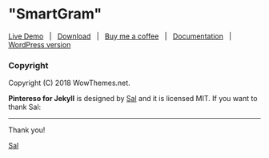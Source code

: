 # "SmartGram"

[Live Demo](https://wowthemesnet.github.io/template-pintereso-bootstrap-jekyll/) &nbsp; | &nbsp; [Download](https://github.com/wowthemesnet/template-pintereso-bootstrap-jekyll/archive/master.zip) &nbsp; | &nbsp; [Buy me a coffee](https://www.wowthemes.net/donate/) &nbsp; | &nbsp; [Documentation](https://bootstrapstarter.com/template-pintereso-bootstrap-jekyll/) &nbsp; | &nbsp; [WordPress version](https://www.wowthemes.net/themes/pinpresso-wordpress/)



### Copyright

Copyright (C) 2018 WowThemes.net.

**Pintereso for Jekyll** is designed by [Sal](https://www.wowthemes.net) and it is licensed MIT. If you want to thank Sal:



-----------------

Thank you!

[Sal](http://smartgram.org)
